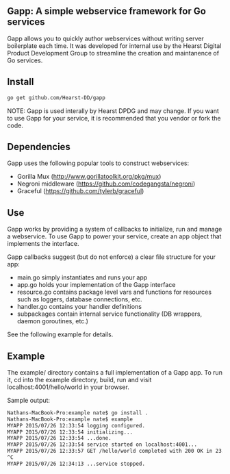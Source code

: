 ## Gapp: A simple webservice framework for Go services

Gapp allows you to quickly author webservices without writing server boilerplate each time. It was developed for internal use by the Hearst Digital Product Development Group to streamline the creation and maintanence of Go services.

## Install

```bash
go get github.com/Hearst-DD/gapp
```

NOTE: Gapp is used interally by Hearst DPDG and may change. If you want to use Gapp for your service, it is recommended that you vendor or fork the code.

## Dependencies

Gapp uses the following popular tools to construct webservices: 
* Gorilla Mux (http://www.gorillatoolkit.org/pkg/mux)
* Negroni middleware (https://github.com/codegangsta/negroni)
* Graceful (https://github.com/tylerb/graceful) 

## Use

Gapp works by providing a system of callbacks to initialize, run and manage a webservice. To use Gapp to power your service, create an app object that implements the interface. 

Gapp callbacks suggest (but do not enforce) a clear file structure for your app: 
* main.go simply instantiates and runs your app
* app.go holds your implementation of the Gapp interface
* resource.go contains package level vars and functions for resources such as loggers, database connections, etc.
* handler.go contains your handler definitions
* subpackages contain internal service functionality (DB wrappers, daemon goroutines, etc.)

See the following example for details.

## Example

The example/ directory contains a full implementation of a Gapp app. To run it, cd into the example directory, build, run and visit localhost:4001/hello/world in your browser.

Sample output: 
```bash
Nathans-MacBook-Pro:example nate$ go install .
Nathans-MacBook-Pro:example nate$ example 
MYAPP 2015/07/26 12:33:54 logging configured.
MYAPP 2015/07/26 12:33:54 initializing...
MYAPP 2015/07/26 12:33:54 ...done.
MYAPP 2015/07/26 12:33:54 service started on localhost:4001...
MYAPP 2015/07/26 12:33:57 GET /hello/world completed with 200 OK in 23.21µs
^C
MYAPP 2015/07/26 12:34:13 ...service stopped.
```
